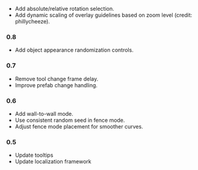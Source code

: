 - Add absolute/relative rotation selection.
- Add dynamic scaling of overlay guidelines based on zoom level (credit: phillycheeze).

### 0.8
- Add object appearance randomization controls.

### 0.7
- Remove tool change frame delay.
- Improve prefab change handling.

### 0.6
- Add wall-to-wall mode.
- Use consistent random seed in fence mode.
- Adjust fence mode placement for smoother curves.

### 0.5
- Update tooltips
- Update localization framework
